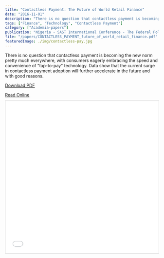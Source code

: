 ```yaml
---
title: "Contactless Payment: The Future of World Retail Finance"
date: "2016-11-01"
description: "There is no question that contactless payment is becoming the new norm pretty much everywhere, with consumers eagerly embracing the speed and convenience of 'tap-to-pay' technology."
tags: ["Finance", "Technology", "Contactless Payment"]
category: ["Academia-papers"]
publication: "Nigeria - SAST International Conference - The Federal Polytechnic, OFFA"
file: "/papers/CONTACTLESS_PAYMENT_future_of_world_retail_finance.pdf"
featuredImage: ./img/contactless-pay.jpg
---
```


There is no question that contactless payment is becoming the new norm pretty much everywhere, with consumers eagerly embracing the speed and convenience of "tap-to-pay" technology. Data show that the current surge in contactless payment adoption will further accelerate in the future and with good reasons.

[Download PDF](/papers/CONTACTLESS_PAYMENT_future_of_world_retail_finance.pdf)

<a href="/papers/CONTACTLESS_PAYMENT_future_of_world_retail_finance.pdf" target="_blank" rel="noopener noreferrer">
  Read Online
</a>
<iframe
  src="/papers/CONTACTLESS_PAYMENT_future_of_world_retail_finance.pdf"
  width="100%"
  height="500px"
  style="border: 1px solid #ccc; margin-top: 10px;"
  title="Contactless Payment: The Future of World Retails Finance"
></iframe>